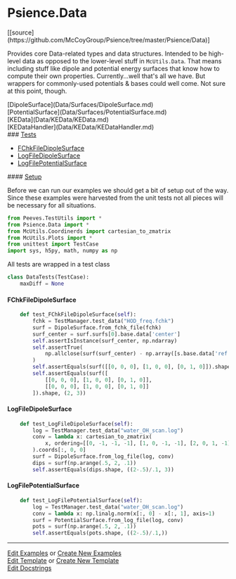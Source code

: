 # <a id="Psience.Data">Psience.Data</a> 
<div class="docs-source-link" markdown="1">
[[source](https://github.com/McCoyGroup/Psience/tree/master/Psience/Data)]
</div>
    
Provides core Data-related types and data structures.
Intended to be high-level data as opposed to the lower-level stuff in `McUtils.Data`.
That means including stuff like dipole and potential energy surfaces that know how to compute their own properties.
Currently...well that's all we have. But wrappers for commonly-used potentials & bases could well come.
Not sure at this point, though.

<div class="container alert alert-secondary bg-light">
  <div class="row">
   <div class="col" markdown="1">
[DipoleSurface](Data/Surfaces/DipoleSurface.md)   
</div>
   <div class="col" markdown="1">
[PotentialSurface](Data/Surfaces/PotentialSurface.md)   
</div>
   <div class="col" markdown="1">
[KEData](Data/KEData/KEData.md)   
</div>
</div>
  <div class="row">
   <div class="col" markdown="1">
[KEDataHandler](Data/KEData/KEDataHandler.md)   
</div>
</div>
</div>




<div class="collapsible-section">
 <div class="collapsible-section collapsible-section-header" markdown="1">
### <a class="collapse-link" data-toggle="collapse" href="#tests">Tests</a> <a class="float-right" data-toggle="collapse" href="#tests"><i class="fa fa-chevron-down"></i></a>
 </div>
<div class="collapsible-section collapsible-section-body collapse show" id="tests" markdown="1">

- [FChkFileDipoleSurface](#FChkFileDipoleSurface)
- [LogFileDipoleSurface](#LogFileDipoleSurface)
- [LogFilePotentialSurface](#LogFilePotentialSurface)

<div class="collapsible-section">
 <div class="collapsible-section collapsible-section-header" markdown="1">
#### <a class="collapse-link" data-toggle="collapse" href="#test-setup">Setup</a> <a class="float-right" data-toggle="collapse" href="#test-setup"><i class="fa fa-chevron-down"></i></a>
 </div>
 <div class="collapsible-section collapsible-section-body collapse" id="test-setup" markdown="1">

Before we can run our examples we should get a bit of setup out of the way.
Since these examples were harvested from the unit tests not all pieces
will be necessary for all situations.
```python
from Peeves.TestUtils import *
from Psience.Data import *
from McUtils.Coordinerds import cartesian_to_zmatrix
from McUtils.Plots import *
from unittest import TestCase
import sys, h5py, math, numpy as np
```

All tests are wrapped in a test class
```python
class DataTests(TestCase):
    maxDiff = None
```

 </div>
</div>

#### <a name="FChkFileDipoleSurface">FChkFileDipoleSurface</a>
```python
    def test_FChkFileDipoleSurface(self):
        fchk = TestManager.test_data("HOD_freq.fchk")
        surf = DipoleSurface.from_fchk_file(fchk)
        surf_center = surf.surfs[0].base.data['center']
        self.assertIsInstance(surf_center, np.ndarray)
        self.assertTrue(
            np.allclose(surf(surf_center) - np.array([s.base.data['ref'] for s in surf.surfs]), 0.)
        )
        self.assertEquals(surf([[0, 0, 0], [1, 0, 0], [0, 1, 0]]).shape, (1, 3))
        self.assertEquals(surf([
            [[0, 0, 0], [1, 0, 0], [0, 1, 0]],
            [[0, 0, 0], [1, 0, 0], [0, 1, 0]]
        ]).shape, (2, 3))
```
#### <a name="LogFileDipoleSurface">LogFileDipoleSurface</a>
```python
    def test_LogFileDipoleSurface(self):
        log = TestManager.test_data("water_OH_scan.log")
        conv = lambda x: cartesian_to_zmatrix(
            x, ordering=[[0, -1, -1, -1], [1, 0, -1, -1], [2, 0, 1, -1]]
        ).coords[:, 0, 0]
        surf = DipoleSurface.from_log_file(log, conv)
        dips = surf(np.arange(.5, 2, .1))
        self.assertEquals(dips.shape, ((2-.5)/.1, 3))
```
#### <a name="LogFilePotentialSurface">LogFilePotentialSurface</a>
```python
    def test_LogFilePotentialSurface(self):
        log = TestManager.test_data("water_OH_scan.log")
        conv = lambda x: np.linalg.norm(x[:, 0] - x[:, 1], axis=1)
        surf = PotentialSurface.from_log_file(log, conv)
        pots = surf(np.arange(.5, 2, .1))
        self.assertEquals(pots.shape, ((2-.5)/.1,))
```

 </div>
</div>

___

[Edit Examples](https://github.com/McCoyGroup/Psience/edit/master/ci/examples/Psience/Data.md) or 
[Create New Examples](https://github.com/McCoyGroup/Psience/new/master/?filename=ci/examples/Psience/Data.md) <br/>
[Edit Template](https://github.com/McCoyGroup/Psience/edit/master/ci/docs/Psience/Data.md) or 
[Create New Template](https://github.com/McCoyGroup/Psience/new/master/?filename=ci/docs/templates/Psience/Data.md) <br/>
[Edit Docstrings](https://github.com/McCoyGroup/Psience/edit/master/Psience/Data/__init__.py?message=Update%20Docs)